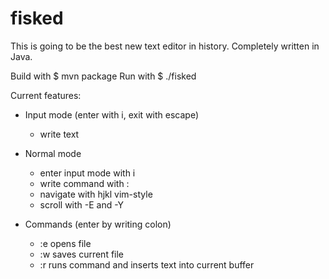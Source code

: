 # fisked
This is going to be the best new text editor in history.
Completely written in Java.

Build with $ mvn package
Run with $ ./fisked

Current features:
* Input mode (enter with i, exit with escape)
  - write text

* Normal mode
  - enter input mode with i
  - write command with :
  - navigate with hjkl vim-style
  - scroll with <CTRL>-E and <CTRL>-Y

* Commands (enter by writing colon)
  - :e <file> opens file
  - :w saves current file
  - :r runs command and inserts text into current buffer

